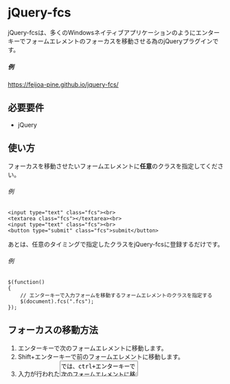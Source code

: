 # jQuery-fcs

jQuery-fcsは、多くのWindowsネイティブアプリケーションのようにエンターキーでフォームエレメントのフォーカスを移動させる為のjQueryプラグインです。

##### 例

https://feijoa-pine.github.io/jquery-fcs/

## 必要要件

* jQuery

## 使い方

フォーカスを移動させたいフォームエレメントに**任意**のクラスを指定してください。

###### 例

```
<input type="text" class="fcs"><br>
<textarea class="fcs"></textarea><br>
<input type="text" class="fcs"><br>
<button type="submit" class="fcs">submit</button>
```

あとは、任意のタイミングで指定したクラスをjQuery-fcsに登録するだけです。

###### 例

```
$(function()
{
    // エンターキーで入力フォームを移動するフォームエレメントのクラスを指定する
    $(document).fcs(".fcs");
});
```

## フォーカスの移動方法

1. エンターキーで次のフォームエレメントに移動します。
2. Shift+エンターキーで前のフォームエレメントに移動します。
3. 入力が行われた<textarea/>では、ctrl+エンターキーで次のフォームエレメントに移動します。

## 高度な使い方

フォームエレメントに指定するクラスを分けることで、フォーカスをグループ化出来ます。

###### 例

```
$(function()
{
    // エンターキーで入力フォームを移動するフォームエレメントのクラスを指定する
    $(document).fcs(".fcs");
    $(document).fcs(".fcs1");
    $(document).fcs(".fcs2");
               :
});
```

## License

MIT License.
